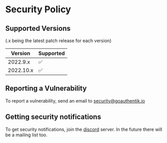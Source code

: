# Security Policy

## Supported Versions

(.x being the latest patch release for each version)

| Version    | Supported          |
| ---------- | ------------------ |
| 2022.9.x   | :white_check_mark: |
| 2022.10.x  | :white_check_mark: |

## Reporting a Vulnerability

To report a vulnerability, send an email to [security@goauthentik.io](mailto:security@goauthentik.io)

## Getting security notifications

To get security notifications, join the [discord](https://goauthentik.io/discord) server. In the future there will be a mailing list too.
